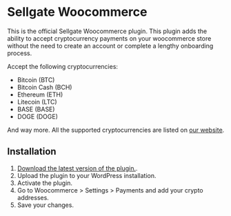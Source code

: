 # Sellgate Woocommerce

This is the official Sellgate Woocommerce plugin. This plugin adds the ability to accept cryptocurrency payments on your woocommerce store without the need to create an account or complete a lengthy onboarding process.

Accept the following cryptocurrencies:

- Bitcoin (BTC)
- Bitcoin Cash (BCH)
- Ethereum (ETH)
- Litecoin (LTC)
- BASE (BASE)
- DOGE (DOGE)

And way more. All the supported cryptocurrencies are listed on [our website](https://sellgate.io/docs/cryptocurrencies).

## Installation

1. [Download the latest version of the plugin.](https://github.com/Sellgate/woocommerce/releases/download/v1.0.0/sellgate-1.0.0.zip).
2. Upload the plugin to your WordPress installation.
3. Activate the plugin.
4. Go to Woocommerce > Settings > Payments and add your crypto addresses.
5. Save your changes.


